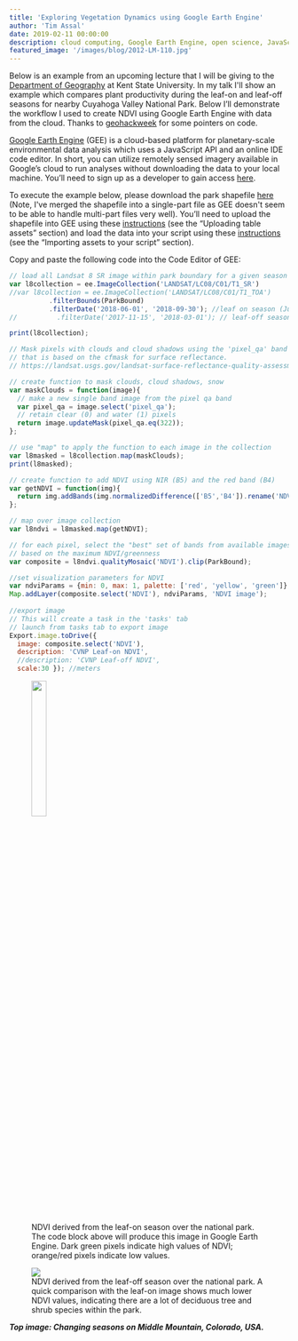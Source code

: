 ```yaml
---
title: 'Exploring Vegetation Dynamics using Google Earth Engine'
author: 'Tim Assal'
date: 2019-02-11 00:00:00
description: cloud computing, Google Earth Engine, open science, JavaScript, deciduous forest 
featured_image: '/images/blog/2012-LM-110.jpg'
---
```


Below is an example from an upcoming lecture that I will be giving to the [Department of Geography](https://www.kent.edu/geography) at Kent State University. In my talk I'll show an example which compares plant productivity during the leaf-on and leaf-off seasons for nearby Cuyahoga Valley National Park. Below I’ll demonstrate the workflow I used to create NDVI using Google Earth Engine with data from the cloud. Thanks to [geohackweek](https://geohackweek.github.io) for some pointers on code.

[Google Earth Engine](https://developers.google.com/earth-engine/) (GEE) is a cloud-based platform for planetary-scale environmental data analysis which uses a JavaScript API and an online IDE code editor. In short, you can utilize remotely sensed imagery available in Google’s cloud to run analyses without downloading the data to your local machine. You’ll need to sign up as a developer to gain access [here](https://signup.earthengine.google.com/#!/).

To execute the example below, please download the park shapefile [here](https://github.com/tjassal/tjassal.github.io/blob/gh-pages/uploads/CVNP.zip) (Note, I've merged the shapefile into a single-part file as GEE doesn't seem to be able to handle multi-part files very well). You’ll need to upload the shapefile into GEE using these [instructions](https://developers.google.com/earth-engine/importing) (see the “Uploading table assets” section) and load the data into your script using these [instructions](https://developers.google.com/earth-engine/asset_manager#importing-assets-to-your-script) (see the “Importing assets to your script” section).

Copy and paste the following code into the Code Editor of GEE:

```js
// load all Landsat 8 SR image within park boundary for a given season
var l8collection = ee.ImageCollection('LANDSAT/LC08/C01/T1_SR')
//var l8collection = ee.ImageCollection('LANDSAT/LC08/C01/T1_TOA')
          .filterBounds(ParkBound)  
          .filterDate('2018-06-01', '2018-09-30'); //leaf on season (June 1 to Sept 30)
//          .filterDate('2017-11-15', '2018-03-01'); // leaf-off season Nov 15 to March 1

print(l8collection);

// Mask pixels with clouds and cloud shadows using the 'pixel_qa' band
// that is based on the cfmask for surface reflectance. 
// https://landsat.usgs.gov/landsat-surface-reflectance-quality-assessment

// create function to mask clouds, cloud shadows, snow
var maskClouds = function(image){
  // make a new single band image from the pixel qa band
  var pixel_qa = image.select('pixel_qa');
  // retain clear (0) and water (1) pixels
  return image.updateMask(pixel_qa.eq(322));   
};

// use "map" to apply the function to each image in the collection
var l8masked = l8collection.map(maskClouds);
print(l8masked);

// create function to add NDVI using NIR (B5) and the red band (B4)
var getNDVI = function(img){
  return img.addBands(img.normalizedDifference(['B5','B4']).rename('NDVI'));
};

// map over image collection
var l8ndvi = l8masked.map(getNDVI);

// for each pixel, select the "best" set of bands from available images
// based on the maximum NDVI/greenness
var composite = l8ndvi.qualityMosaic('NDVI').clip(ParkBound);

//set visualization parameters for NDVI            
var ndviParams = {min: 0, max: 1, palette: ['red', 'yellow', 'green']};
Map.addLayer(composite.select('NDVI'), ndviParams, 'NDVI image');
            
//export image
// This will create a task in the 'tasks' tab
// launch from tasks tab to export image
Export.image.toDrive({
  image: composite.select('NDVI'),
  description: 'CVNP Leaf-on NDVI',
  //description: 'CVNP Leaf-off NDVI',
  scale:30 }); //meters
```

<figure>
  <img src='../../images/blog/CVNP_NDVI_LeafON.jpg' style="width: 25%; height= 25%">
  <figcaption>NDVI derived from the leaf-on season over the national park. The code block above will produce this image in Google Earth Engine. Dark green pixels indicate high values of NDVI; orange/red pixels indicate low values.</figcaption>
</figure>

<figure>
  <img src='../../images/blog/CVNP_NDVI_LeafOFF.jpg'>
  <figcaption>NDVI derived from the leaf-off season over the national park. A quick comparison with the leaf-on image shows much lower NDVI values, indicating there are a lot of deciduous tree and shrub species within the park.</figcaption>
</figure>

***Top image: Changing seasons on Middle Mountain, Colorado, USA.***

